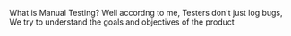 What is Manual Testing?
Well accordng to me, Testers don't just log bugs, We try to understand the goals and objectives of the product
